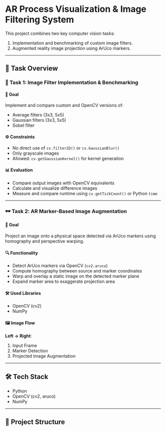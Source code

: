 # AR Process Visualization & Image Filtering System

This project combines two key computer vision tasks:
1. Implementation and benchmarking of custom image filters.
2. Augmented reality image projection using ArUco markers.

---

## 📌 Task Overview

### 🧪 Task 1: Image Filter Implementation & Benchmarking

#### 🎯 Goal
Implement and compare custom and OpenCV versions of:
- Average filters (3x3, 5x5)
- Gaussian filters (3x3, 5x5)
- Sobel filter

#### ⚙️ Constraints
- No direct use of `cv.filter2D()` or `cv.GaussianBlur()`
- Only grayscale images
- Allowed: `cv.getGaussianKernel()` for kernel generation

#### 📊 Evaluation
- Compare output images with OpenCV equivalents
- Calculate and visualize difference images
- Measure and compare runtime using `cv.getTickCount()` or Python `time`

---

### 🕶️ Task 2: AR Marker-Based Image Augmentation

#### 🎯 Goal
Project an image onto a physical space detected via ArUco markers using homography and perspective warping.

#### 🔍 Functionality
- Detect ArUco markers via OpenCV (`cv2.aruco`)
- Compute homography between source and marker coordinates
- Warp and overlay a static image on the detected marker plane
- Expand marker area to exaggerate projection area

#### 🛠️ Used Libraries
- OpenCV (cv2)
- NumPy

#### 🖼️ Image Flow
**Left → Right**:
1. Input Frame  
2. Marker Detection  
3. Projected Image Augmentation  

---

## 🛠️ Tech Stack

- Python
- OpenCV (cv2, aruco)
- NumPy

---

## 📁 Project Structure

